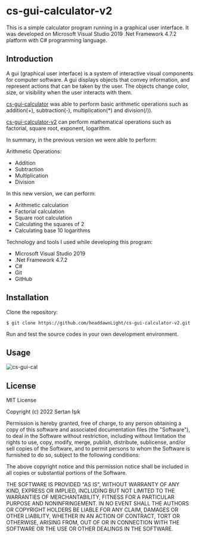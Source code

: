 # cs-gui-calculator-v2

This is a simple calculator program running in a graphical user interface. It was developed on Microsoft Visual Studio 2019 .Net Framework 4.7.2 platform with C# programming language.

## Introduction

A gui (graphical user interface) is a system of interactive visual components for computer software. A gui displays objects that convey information, and represent actions that can be taken by the user. 
The objects change color, size, or visibility when the user interacts with them.

[cs-gui-calculator](https://github.com/headdawnLight/cs-gui-calculator.git) was able to perform basic arithmetic operations such as addition(+), subtraction(-), multiplication(*) and division(/)).

[cs-gui-calculator-v2](https://github.com/headdawnLight/cs-gui-calculator-v2.git) can perform mathematical operations such as factorial, square root, exponent, logarithm.

In summary, in the previous version we were able to perform:

Arithmetic Operations:

- Addition
- Subtraction
- Multiplication
- Division

In this new version, we can perform:

- Arithmetic calculation
- Factorial calculation
- Square root calculation
- Calculating the squares of 2
- Calculating base 10 logarithms

Technology and tools I used while developing this program:

- Microsoft Visual Studio 2019
- .Net Framework 4.7.2
- C#
- Git
- GitHub

## Installation

Clone the repository:

    $ git clone https://github.com/headdawnLight/cs-gui-calculator-v2.git

Run and test the source codes in your own development environment. 

## Usage

![cs-gui-cal](https://user-images.githubusercontent.com/82842186/167228819-ea199c94-7789-4308-9c66-b971a7fd8894.gif)

## License

MIT License

Copyright (c) 2022 Sertan Işık

Permission is hereby granted, free of charge, to any person obtaining a copy
of this software and associated documentation files (the "Software"), to deal
in the Software without restriction, including without limitation the rights
to use, copy, modify, merge, publish, distribute, sublicense, and/or sell
copies of the Software, and to permit persons to whom the Software is
furnished to do so, subject to the following conditions:

The above copyright notice and this permission notice shall be included in all
copies or substantial portions of the Software.

THE SOFTWARE IS PROVIDED "AS IS", WITHOUT WARRANTY OF ANY KIND, EXPRESS OR
IMPLIED, INCLUDING BUT NOT LIMITED TO THE WARRANTIES OF MERCHANTABILITY,
FITNESS FOR A PARTICULAR PURPOSE AND NONINFRINGEMENT. IN NO EVENT SHALL THE
AUTHORS OR COPYRIGHT HOLDERS BE LIABLE FOR ANY CLAIM, DAMAGES OR OTHER
LIABILITY, WHETHER IN AN ACTION OF CONTRACT, TORT OR OTHERWISE, ARISING FROM,
OUT OF OR IN CONNECTION WITH THE SOFTWARE OR THE USE OR OTHER DEALINGS IN THE
SOFTWARE.
